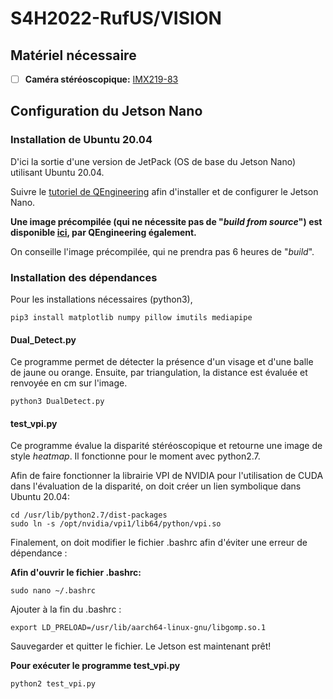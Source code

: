 # S4H2022-RufUS/VISION
## Matériel nécessaire
- [ ] **Caméra stéréoscopique:**   [IMX219-83](https://www.waveshare.com/wiki/IMX219-83_Stereo_Camera) 
## Configuration du Jetson Nano
### Installation de Ubuntu 20.04 
D'ici la sortie d'une version de JetPack (OS de base du Jetson Nano) utilisant Ubuntu 20.04.

Suivre le [tutoriel de QEngineering](https://qengineering.eu/install-ubuntu-20.04-on-jetson-nano.html) afin d'installer et de configurer le Jetson Nano.

**Une image précompilée (qui ne nécessite pas de "*build from source*") est disponible [ici](https://github.com/Qengineering/Jetson-Nano-Ubuntu-20-image), par QEngineering également.**

On conseille l'image précompilée, qui ne prendra pas 6 heures de "*build*".
### Installation des dépendances
Pour les installations nécessaires (python3),

    pip3 install matplotlib numpy pillow imutils mediapipe 


#### Dual_Detect.py
Ce programme permet de détecter la présence d'un visage et d'une balle de jaune ou orange. Ensuite, par triangulation, la distance est évaluée et renvoyée en cm sur l'image.

    python3 DualDetect.py

#### test_vpi.py 
Ce programme évalue la disparité stéréoscopique et retourne une image de style *heatmap*. Il fonctionne pour le moment avec python2.7.

Afin de faire fonctionner la librairie VPI de NVIDIA pour l'utilisation de CUDA dans l'évaluation de la disparité, on doit créer un lien symbolique dans Ubuntu 20.04:

    cd /usr/lib/python2.7/dist-packages
    sudo ln -s /opt/nvidia/vpi1/lib64/python/vpi.so
Finalement, on doit modifier le fichier .bashrc afin d'éviter une erreur de dépendance :

**Afin d'ouvrir le fichier .bashrc:**

    sudo nano ~/.bashrc

Ajouter à la fin du .bashrc :

    export LD_PRELOAD=/usr/lib/aarch64-linux-gnu/libgomp.so.1
Sauvegarder et quitter le fichier. Le Jetson est maintenant prêt!
 

**Pour exécuter le programme test_vpi.py**

    python2 test_vpi.py
